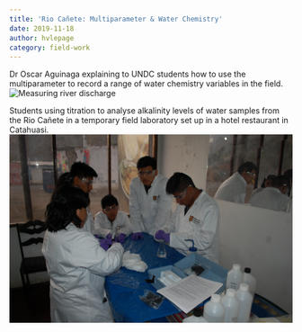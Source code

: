 ```yaml
---
title: 'Rio Cañete: Multiparameter & Water Chemistry'
date: 2019-11-18
author: hvlepage
category: field-work
---
```


Dr Oscar Aguinaga explaining to UNDC students how to use the multiparameter to record a range of water chemistry variables in the field.
![Measuring river discharge](/assets/posts/nov2019_multiparameter.JPG)

Students using titration to analyse alkalinity levels of water samples from the Rio Cañete in a temporary field laboratory set up in a hotel restaurant in Catahuasi.
![Measuring river discharge](/assets/posts/nov2019_students.JPG)
